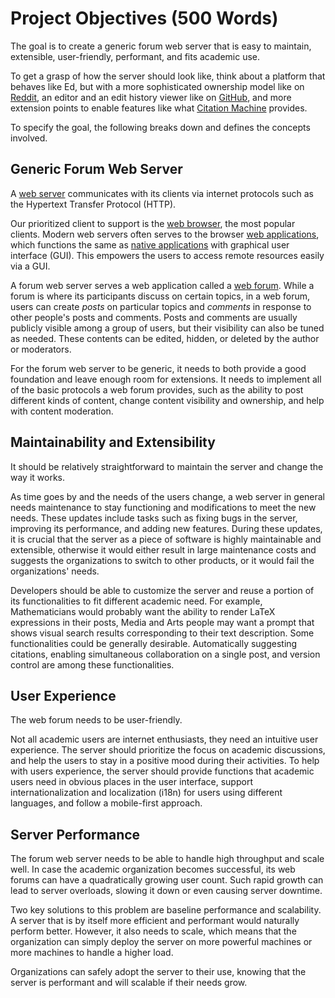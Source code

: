 # Project Objectives (500 Words)

<!-- What are the key goals of the project? -->

The goal is to create a generic forum web server that is easy to maintain,
extensible, user-friendly, performant, and fits academic use.

To get a grasp of how the server should look like,
think about a platform that behaves like Ed,
but with a more sophisticated ownership model like on [Reddit][Reddit],
an editor and an edit history viewer like on [GitHub][GitHub],
and more extension points to enable features like what
[Citation Machine][Citation Machine] provides.

To specify the goal,
the following breaks down and defines the concepts involved.

## Generic Forum Web Server

A [web server][Web Server] communicates with its clients via internet protocols
such as the Hypertext Transfer Protocol (HTTP).

Our prioritized client to support is the [web browser][Web Browser],
the most popular clients.
Modern web servers often serves to the browser [web applications][Web App],
which functions the same as [native applications][Native] with graphical user interface
(GUI).
This empowers the users to access remote resources easily via a GUI.

A forum web server serves a web application called a [web forum][Internet Forum].
While a forum is where its participants discuss on certain topics,
in a web forum,
users can create *posts* on particular topics and *comments* in response to
other people's posts and comments.
Posts and comments are usually publicly visible among a group of users,
but their visibility can also be tuned as needed.
These contents can be edited, hidden, or deleted by the author or moderators.

For the forum web server to be generic,
it needs to both provide a good foundation and leave enough room for extensions.
It needs to implement all of the basic protocols a web forum provides,
such as the ability to post different kinds of content,
change content visibility and ownership,
and help with content moderation.

## Maintainability and Extensibility

It should be relatively straightforward to maintain the server and change the
way it works.

As time goes by and the needs of the users change,
a web server in general needs maintenance to stay functioning and
modifications to meet the new needs.
These updates include tasks such as fixing bugs in the server,
improving its performance, and adding new features.
During these updates,
it is crucial that the server as a piece of software is highly maintainable
and extensible,
otherwise it would either result in large maintenance costs and suggests the
organizations to switch to other products,
or it would fail the organizations' needs.

Developers should be able to customize the server and reuse a portion of its
functionalities to fit different academic need.
For example, Mathematicians would probably want the ability to render LaTeX
expressions in their posts,
Media and Arts people may want a prompt that shows visual search results
corresponding to their text description.
Some functionalities could be generally desirable.
Automatically suggesting citations,
enabling simultaneous collaboration on a single post,
and version control are among these functionalities.

## User Experience

The web forum needs to be user-friendly.

Not all academic users are internet enthusiasts,
they need an intuitive user experience.
The server should prioritize the focus on academic discussions,
and help the users to stay in a positive mood during their activities.
To help with users experience,
the server should provide functions that academic users need in obvious places
in the user interface,
support internationalization and localization (i18n) for
users using different languages,
and follow a mobile-first approach.

## Server Performance

The forum web server needs to be able to handle high throughput and scale well.
In case the academic organization becomes successful, its
web forums can have a quadratically growing user count.
Such rapid growth can lead to server overloads,
slowing it down or even causing server downtime.

Two key solutions to this problem are baseline performance and scalability.
A server that is by itself more efficient and performant would naturally
perform better.
However, it also needs to scale,
which means that the organization can simply deploy the server on more powerful
machines or more machines to handle a higher load.

Organizations can safely adopt the server to their use,
knowing that the server is performant and will scalable if their needs grow.

[Citation Machine]: https://www.citationmachine.net
[GitHub]: https://github.com
[Internet Forum]: https://en.wikipedia.org/wiki/Internet_forum
[Native]: https://en.wikipedia.org/wiki/Native_(computing)#Applications
[Web App]: https://aws.amazon.com/what-is/web-application/
[Web Browser]: https://en.wikipedia.org/wiki/Web_browser
[Web Server]: https://developer.mozilla.org/en-US/docs/Learn/Common_questions/Web_mechanics/What_is_a_web_server
[Reddit]: https://www.reddit.com
